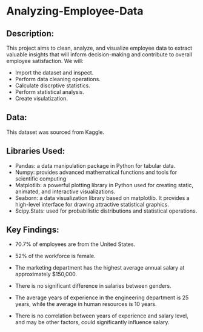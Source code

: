 # Analyzing-Employee-Data


## Description: 
This project aims to clean, analyze, and visualize employee data to extract valuable insights that will inform decision-making and contribute to overall employee satisfaction.
We will:

* Import the dataset and inspect.
* Perform data cleaning operations.
* Calculate discrptive statistics.
* Perform statistical analysis.
* Create visulatization.


## Data:
This dataset was sourced from Kaggle.

## Libraries Used:
* Pandas: a data manipulation package in Python for tabular data.
* Numpy: provides advanced mathematical functions and tools for scientific computing
* Matplotlib: a powerful plotting library in Python used for creating static, animated, and interactive visualizations.
* Seaborn: a data visualization library based on matplotlib. It provides a high-level interface for drawing attractive statistical graphics.
* Scipy.Stats: used for probabilistic distributions and statistical operations.

## Key Findings:

* 70.7% of employees are from the United States.

* 52% of the workforce is female.

* The marketing department has the highest average annual salary at approximately $150,000.

* There is no significant difference in salaries between genders.

* The average years of experience in the engineering department is 25 years, while the average in human resources is 10 years.

* There is no correlation between years of experience and salary level, and may be other factors, could significantly influence salary.


